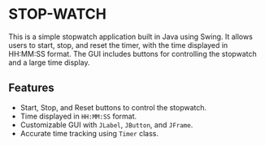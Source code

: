 # STOP-WATCH
This is a simple stopwatch application built in Java using Swing. It allows users to start, stop, and reset the timer, with the time displayed in HH:MM:SS format. The GUI includes buttons for controlling the stopwatch and a large time display.

## Features

- Start, Stop, and Reset buttons to control the stopwatch.
- Time displayed in `HH:MM:SS` format.
- Customizable GUI with `JLabel`, `JButton`, and `JFrame`.
- Accurate time tracking using `Timer` class.
